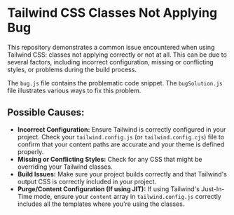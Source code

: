 # Tailwind CSS Classes Not Applying Bug

This repository demonstrates a common issue encountered when using Tailwind CSS: classes not applying correctly or not at all.  This can be due to several factors, including incorrect configuration, missing or conflicting styles, or problems during the build process.

The `bug.js` file contains the problematic code snippet. The `bugSolution.js` file illustrates various ways to fix this problem.

## Possible Causes:

* **Incorrect Configuration:** Ensure Tailwind is correctly configured in your project. Check your `tailwind.config.js` (or `tailwind.config.cjs`) file to confirm that your content paths are accurate and your theme is defined properly.
* **Missing or Conflicting Styles:** Check for any CSS that might be overriding your Tailwind classes.
* **Build Issues:**  Make sure your project builds correctly and that Tailwind's output CSS is correctly included in your project.
* **Purge/Content Configuration (If using JIT):** If using Tailwind's Just-In-Time mode, ensure your `content` array in `tailwind.config.js` correctly includes all the templates where you're using the classes.
